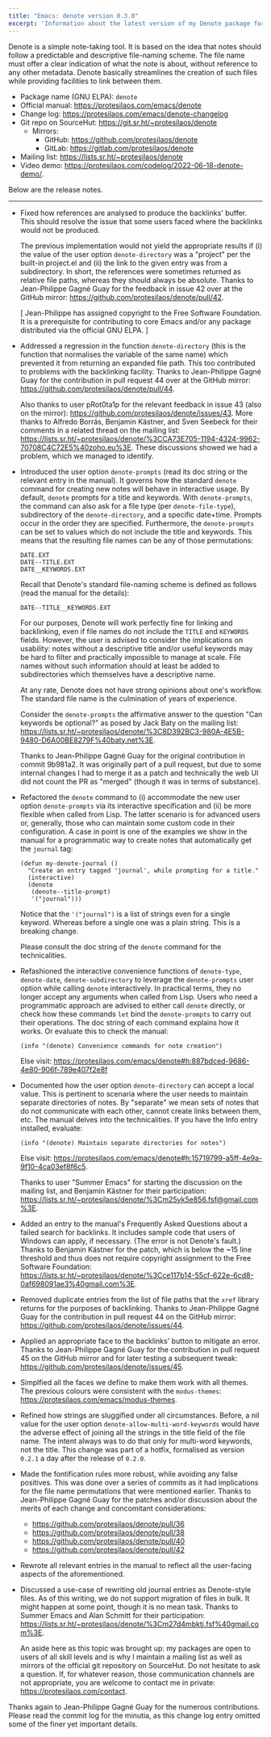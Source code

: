 ```yaml
---
title: "Emacs: denote version 0.3.0"
excerpt: 'Information about the latest version of my Denote package for GNU Emacs.'
---
```


Denote is a simple note-taking tool.  It is based on the idea that notes
should follow a predictable and descriptive file-naming scheme.  The
file name must offer a clear indication of what the note is about,
without reference to any other metadata.  Denote basically streamlines
the creation of such files while providing facilities to link between
them.

+ Package name (GNU ELPA): `denote`
+ Official manual: <https://protesilaos.com/emacs/denote>
+ Change log: <https://protesilaos.com/emacs/denote-changelog>
+ Git repo on SourceHut: <https://git.sr.ht/~protesilaos/denote>
  - Mirrors:
    + GitHub: <https://github.com/protesilaos/denote>
    + GitLab: <https://gitlab.com/protesilaos/denote>
+ Mailing list: <https://lists.sr.ht/~protesilaos/denote>
+ Video demo: <https://protesilaos.com/codelog/2022-06-18-denote-demo/>.

Below are the release notes.

* * *

-   Fixed how references are analysed to produce the backlinks' buffer.
    This should resolve the issue that some users faced where the
    backlinks would not be produced.

    The previous implementation would not yield the appropriate results if
    (i) the value of the user option `denote-directory` was a "project"
    per the built-in project.el and (ii) the link to the given entry was
    from a subdirectory.  In short, the references were sometimes returned
    as relative file paths, whereas they should always be absolute.
    Thanks to Jean-Philippe Gagné Guay for the feedback in issue 42 over
    at the GitHub mirror: <https://github.com/protesilaos/denote/pull/42>.

    [ Jean-Philippe has assigned copyright to the Free Software
      Foundation.  It is a prerequisite for contributing to core Emacs
      and/or any package distributed via the official GNU ELPA. ]

-   Addressed a regression in the function `denote-directory` (this is the
    function that normalises the variable of the same name) which
    prevented it from returning an expanded file path.  This too
    contributed to problems with the backlinking facility.  Thanks to
    Jean-Philippe Gagné Guay for the contribution in pull request 44 over
    at the GitHub mirror: <https://github.com/protesilaos/denote/pull/44>.

    Also thanks to user pRot0ta1p for the relevant feedback in issue 43
    (also on the mirror): <https://github.com/protesilaos/denote/issues/43>.
    More thanks to Alfredo Borrás, Benjamin Kästner, and Sven Seebeck for
    their comments in a related thread on the mailing list:
    <https://lists.sr.ht/~protesilaos/denote/%3CCA73E705-1194-4324-9962-70708C4C72E5%40zoho.eu%3E>.
    These discussions showed we had a problem, which we managed to
    identify.

-   Introduced the user option `denote-prompts` (read its doc string or
    the relevant entry in the manual).  It governs how the standard
    `denote` command for creating new notes will behave in interactive
    usage.  By default, `denote` prompts for a title and keywords.  With
    `denote-prompts`, the command can also ask for a file type (per
    `denote-file-type`), subdirectory of the `denote-directory`, and a
    specific date+time.  Prompts occur in the order they are specified.
    Furthermore, the `denote-prompts` can be set to values which do not
    include the title and keywords.  This means that the resulting file
    names can be any of those permutations:

        DATE.EXT
        DATE--TITLE.EXT
        DATE__KEYWORDS.EXT

    Recall that Denote's standard file-naming scheme is defined as follows
    (read the manual for the details):

        DATE--TITLE__KEYWORDS.EXT

    For our purposes, Denote will work perfectly fine for linking and
    backlinking, even if file names do not include the `TITLE` and
    `KEYWORDS` fields.  However, the user is advised to consider the
    implications on usability: notes without a descriptive title and/or
    useful keywords may be hard to filter and practically impossible to
    manage at scale.  File names without such information should at least
    be added to subdirectories which themselves have a descriptive name.

    At any rate, Denote does not have strong opinions about one's
    workflow.  The standard file name is the culmination of years of
    experience.

    Consider the `denote-prompts` the affirmative answer to the question
    "Can keywords be optional?" as posed by Jack Baty on the mailing list:
    <https://lists.sr.ht/~protesilaos/denote/%3C8D392BC3-980A-4E5B-9480-D6A00BE8279F%40baty.net%3E>.

    Thanks to Jean-Philippe Gagné Guay for the original contribution in
    commit 9b981a2.  It was originally part of a pull request, but due to
    some internal changes I had to merge it as a patch and technically the
    web UI did not count the PR as "merged" (though it was in terms of
    substance).

-   Refactored the `denote` command to (i) accommodate the new user option
    `denote-prompts` via its interactive specification and (ii) be more
    flexible when called from Lisp.  The latter scenario is for advanced
    users or, generally, those who can maintain some custom code in their
    configuration.  A case in point is one of the examples we show in the
    manual for a programmatic way to create notes that automatically get
    the `journal` tag:

        (defun my-denote-journal ()
          "Create an entry tagged 'journal', while prompting for a title."
          (interactive)
          (denote
           (denote--title-prompt)
           '("journal")))

    Notice that the `'("journal")` is a list of strings even for a single
    keyword.  Whereas before a single one was a plain string.  This is a
    breaking change.

    Please consult the doc string of the `denote` command for the
    technicalities.

-   Refashioned the interactive convenience functions of `denote-type`,
    `denote-date`, `denote-subdirectory` to leverage the `denote-prompts`
    user option while calling `denote` interactively.  In practical terms,
    they no longer accept any arguments when called from Lisp.  Users who
    need a programmatic approach are advised to either call `denote`
    directly, or check how these commands `let` bind the `denote-prompts`
    to carry out their operations.  The doc string of each command
    explains how it works.  Or evaluate this to check the manual:

        (info "(denote) Convenience commands for note creation")

    Else visit:
    <https://protesilaos.com/emacs/denote#h:887bdced-9686-4e80-906f-789e407f2e8f>

-   Documented how the user option `denote-directory` can accept a local
    value.  This is pertinent to scenaria where the user needs to maintain
    separate directories of notes.  By "separate" we mean sets of notes
    that do not communicate with each other, cannot create links between
    them, etc.  The manual delves into the technicalities.  If you have
    the Info entry installed, evaluate:

        (info "(denote) Maintain separate directories for notes")

    Else visit:
    <https://protesilaos.com/emacs/denote#h:15719799-a5ff-4e9a-9f10-4ca03ef8f6c5>.

    Thanks to user "Summer Emacs" for starting the discussion on the
    mailing list, and Benjamin Kästner for their participation:
    <https://lists.sr.ht/~protesilaos/denote/%3Cm25yk5e856.fsf@gmail.com%3E>.

-   Added an entry to the manual's Frequently Asked Questions about a
    failed search for backlinks.  It includes sample code that users of
    Windows can apply, if necessary.  (The error is not Denote's fault.)
    Thanks to Benjamin Kästner for the patch, which is below the ~15 line
    threshold and thus does not require copyright assignment to the Free
    Software Foundation:
    <https://lists.sr.ht/~protesilaos/denote/%3Cce117b14-55cf-622e-6cd8-0af698091ae3%40gmail.com%3E>.

-   Removed duplicate entries from the list of file paths that the `xref`
    library returns for the purposes of backlinking.  Thanks to
    Jean-Philippe Gagné Guay for the contribution in pull request 44 on
    the GitHub mirror: <https://github.com/protesilaos/denote/issues/44>.

-   Applied an appropriate face to the backlinks' button to mitigate an
    error.  Thanks to Jean-Philippe Gagné Guay for the contribution in
    pull request 45 on the GitHub mirror and for later testing a
    subsequent tweak: <https://github.com/protesilaos/denote/issues/45>.

-   Simplfied all the faces we define to make them work with all themes.
    The previous colours were consistent with the `modus-themes`:
    <https://protesilaos.com/emacs/modus-themes>.

-   Refined how strings are sluggified under all circumstances.  Before, a
    nil value for the user option `denote-allow-multi-word-keywords` would
    have the adverse effect of joining all the strings in the title field
    of the file name.  The intent always was to do that only for
    multi-word keywords, not the title.  This change was part of a hotfix,
    formalised as version `0.2.1` a day after the release of `0.2.0`.

-   Made the fontification rules more robust, while avoiding any false
    positives.  This was done over a series of commits as it had
    implications for the file name permutations that were mentioned
    earlier.  Thanks to Jean-Philippe Gagné Guay for the patches and/or
    discussion about the merits of each change and concomitant
    considerations:
    -   <https://github.com/protesilaos/denote/pull/36>
    -   <https://github.com/protesilaos/denote/pull/38>
    -   <https://github.com/protesilaos/denote/pull/40>
    -   <https://github.com/protesilaos/denote/pull/42>

-   Rewrote all relevant entries in the manual to reflect all the
    user-facing aspects of the aforementioned.

-   Discussed a use-case of rewriting old journal entries as Denote-style
    files.  As of this writing, we do not support migration of files in
    bulk.  It might happen at some point, though it is no mean task.
    Thanks to Summer Emacs and Alan Schmitt for their participation:
    <https://lists.sr.ht/~protesilaos/denote/%3Cm27d4mbktj.fsf%40gmail.com%3E>.

    An aside here as this topic was brought up: my packages are open to
    users of all skill levels and is why I maintain a mailing list as well
    as mirrors of the official git repository on SourceHut.  Do not
    hesitate to ask a question.  If, for whatever reason, those
    communication channels are not appropriate, you are welcome to contact
    me in private: <https://protesilaos.com/contact>.

Thanks again to Jean-Philippe Gagné Guay for the numerous contributions.
Please read the commit log for the minutia, as this change log entry
omitted some of the finer yet important details.
